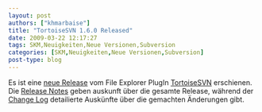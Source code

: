 ```yaml
---
layout: post
authors: ["khmarbaise"]
title: "TortoiseSVN 1.6.0 Released"
date: 2009-03-22 12:17:27
tags: SKM,Neuigkeiten,Neue Versionen,Subversion
categories: [SKM,Neuigkeiten,Neue Versionen,Subversion]
post-type: blog
---
```

Es ist eine <a href="http://tortoisesvn.net/node/364">neue Release</a> vom File Explorer PlugIn <a href="http://tortoisesvn.net">TortoiseSVN</a> erschienen. Die <a href="http://tortoisesvn.tigris.org/tsvn_1.6_releasenotes.html">Release Notes</a> geben auskunft über die gesamte Release, während der <a href="http://sourceforge.net/project/shownotes.php?release_id=669833">Change Log</a> detailierte Auskünfte über die gemachten Änderungen gibt.
